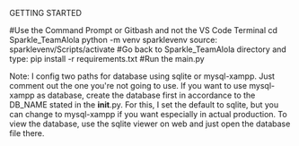 GETTING STARTED

#Use the Command Prompt or Gitbash and not the VS Code Terminal
cd Sparkle_TeamAlola
python -m venv sparklevenv
source: sparklevenv/Scripts/activate
#Go back to Sparkle_TeamAlola directory and type: pip install -r requirements.txt
#Run the main.py

Note:
    I config two paths for database using sqlite or mysql-xampp. Just comment out the one you're not going to use. If you want to use mysql-xampp as database, create the database first in accordance 
    to the DB_NAME stated in the __init__.py. For this, I set the default to sqlite, but you can change to mysql-xampp if you want especially in actual production. To view the database, use the sqlite viewer on web and just open the database file there.